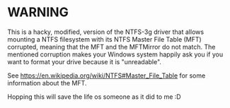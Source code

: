# WARNING

This is a hacky, modified, version of the NTFS-3g driver that allows mounting a
NTFS filesystem with its NTFS Master File Table (MFT) corrupted, meaning that
the MFT and the MFTMirror do not match. The mentioned corruption makes your 
Windows system happily ask you if you want to format your drive because it is 
"unreadable".

See https://en.wikipedia.org/wiki/NTFS#Master_File_Table for some information
about the MFT.

Hopping this will save the life os someone as it did to me :D
